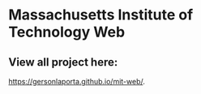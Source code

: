 # Massachusetts Institute of Technology Web
## View all project here:
https://gersonlaporta.github.io/mit-web/.